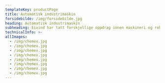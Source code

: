 ```yaml
---
templateKey: productPage
title: Automatisk industrimaskin
forsidebilde: /img/forsidebilde.jpg
heading: Automatisk industrimaskin
subheading: Eivind har tatt forskjellige oppdrag innen maskineri og roboter. Har sidan 1995 produsert ein del automatiske maskinar til industrien.
technicalInfo: >-
allImages:
  - /img/chemex.jpg
  - /img/chemex.jpg
  - /img/chemex.jpg
  - /img/chemex.jpg
  - /img/chemex.jpg
  - /img/chemex.jpg
  - /img/chemex.jpg
  - /img/chemex.jpg
---
```

